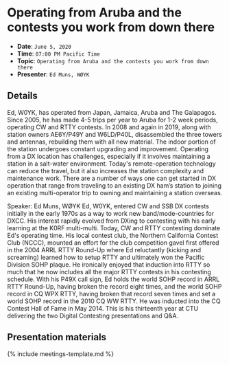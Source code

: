 # Operating from Aruba and the contests you work from down there

* **Date**: `June 5, 2020`
* **Time**: `07:00 PM Pacific Time`
* **Topic**: `Operating from Aruba and the contests you work from down there`
* **Presenter**: `Ed Muns, WØYK`

## Details

Ed, W0YK, has operated from Japan, Jamaica, Aruba and The Galapagos. Since 2005, he has made 4-5 trips per year to Aruba for 1-2 week periods, operating CW and RTTY contests. In 2008 and again in 2019, along with station owners AE6Y/P49Y and W6LD/P40L, disassembled the three towers and antennas, rebuilding them with all new material. The indoor portion of the station undergoes constant upgrading and improvement. Operating from a DX location has challenges, especially if it involves maintaining a station in a salt-water environment. Today's remote-operation technology can reduce the travel, but it also increases the station complexity and maintenance work. There are a number of ways one can get started in DX operation that range from traveling to an existing DX ham’s station to joining an existing multi-operator trip to owning and maintaining a station overseas.

Speaker: Ed Muns, WØYK
Ed, W0YK, entered CW and SSB DX contests initially in the early 1970s as a way to work new band/mode-countries for DXCC. His interest rapidly evolved from DXing to contesting with his early learning at the K0RF multi-multi. Today, CW and RTTY contesting dominate Ed's operating time. His local contest club, the Northern California Contest Club (NCCC), mounted an effort for the club competition gavel first offered in the 2004 ARRL RTTY Round-Up where Ed reluctantly (kicking and screaming) learned how to setup RTTY and ultimately won the Pacific Division SOHP plaque. He ironically enjoyed that induction into RTTY so much that he now includes all the major RTTY contests in his contesting schedule. With his P49X call sign, Ed holds the world SOHP record in ARRL RTTY Round-Up, having broken the record eight times, and the world SOHP record in CQ WPX RTTY, having broken that record seven times and set a world SOHP record in the 2010 CQ WW RTTY. He was inducted into the CQ Contest Hall of Fame in May 2014. This is his thirteenth year at CTU delivering the two Digital Contesting presentations and Q&A.


## Presentation materials

{% include meetings-template.md %}

